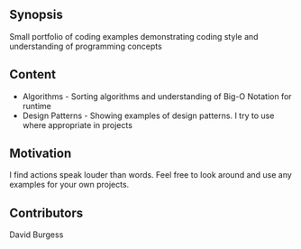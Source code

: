 ## Synopsis

Small portfolio of coding examples demonstrating coding style and understanding of programming concepts

## Content

- Algorithms - Sorting algorithms and understanding of Big-O Notation for runtime
- Design Patterns - Showing examples of design patterns.  I try to use where appropriate in projects

## Motivation

I find actions speak louder than words.  Feel free to look around and use any examples for your own projects.


## Contributors

David Burgess


